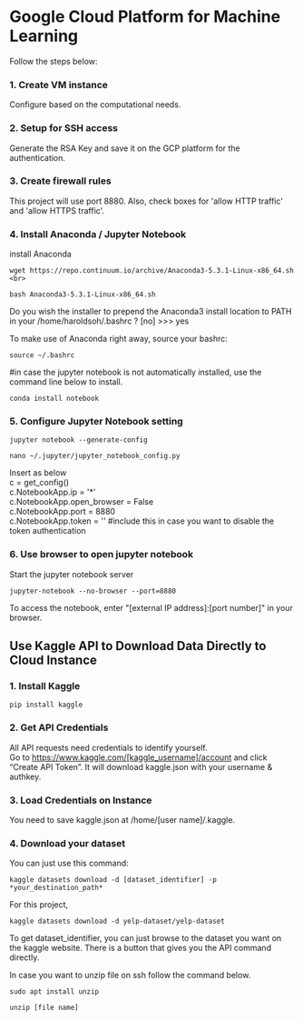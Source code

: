 # Google Cloud Platform for Machine Learning

Follow the steps below:
### 1. Create VM instance
Configure based on the computational needs.

### 2. Setup for SSH access
Generate the RSA Key and save it on the GCP platform for the authentication.

### 3. Create firewall rules<br>
This project will use port 8880.
Also, check boxes for 'allow HTTP traffic' and 'allow HTTPS traffic'.

### 4. Install Anaconda / Jupyter Notebook

install Anaconda<br>
```
wget https://repo.continuum.io/archive/Anaconda3-5.3.1-Linux-x86_64.sh <br>
```
```
bash Anaconda3-5.3.1-Linux-x86_64.sh
```
Do you wish the installer to prepend the 
Anaconda3 install location to PATH 
in your /home/haroldsoh/.bashrc ? 
[no] >>> yes

To make use of Anaconda right away, source your bashrc:<br>
```
source ~/.bashrc
```

#in case the jupyter notebook is not automatically installed, use the command line below to install.<br>
```
conda install notebook
```

### 5. Configure Jupyter Notebook setting

```
jupyter notebook --generate-config
```
```
nano ~/.jupyter/jupyter_notebook_config.py
```

Insert as below <br>
c = get_config()<br>
c.NotebookApp.ip = '*'<br>
c.NotebookApp.open_browser = False<br>
c.NotebookApp.port = 8880<br>
c.NotebookApp.token = '' #include this in case you want to disable the token authentication<br>

### 6. Use browser to open jupyter notebook

Start the jupyter notebook server<br>
```
jupyter-notebook --no-browser --port=8880
```

To access the notebook, enter "[external IP address]:[port number]" in your browser.
<br>


## Use Kaggle API to Download Data Directly to Cloud Instance

### 1. Install Kaggle<br>
```
pip install kaggle
```

### 2. Get API Credentials<br>
All API requests need credentials to identify yourself. <br>
Go to https://www.kaggle.com/[kaggle_username]/account and click “Create API Token”.
It will download kaggle.json with your username & authkey.<br>
### 3. Load Credentials on Instance<br>
You need to save kaggle.json at /home/[user name]/.kaggle.<br>
### 4. Download your dataset<br>
You can just use this command:<br>
```
kaggle datasets download -d [dataset_identifier] -p *your_destination_path*
```

For this project,<br>
```
kaggle datasets download -d yelp-dataset/yelp-dataset
```

To get dataset_identifier, you can just browse to the dataset you want on the kaggle website. 
There is a button that gives you the API command directly.


In case you want to unzip file on ssh follow the command below.<br>
```
sudo apt install unzip
```
```
unzip [file name]
```



